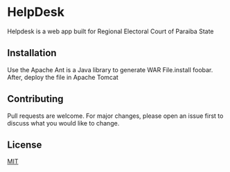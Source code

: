 # HelpDesk

Helpdesk is a web app built for Regional Electoral Court of Paraiba State


## Installation

Use the Apache Ant is a Java library to generate WAR File.install foobar.
After, deploy the file in Apache Tomcat
 

## Contributing
Pull requests are welcome. For major changes, please open an issue first to discuss what you would like to change.



## License
[MIT](https://choosealicense.com/licenses/mit/)
